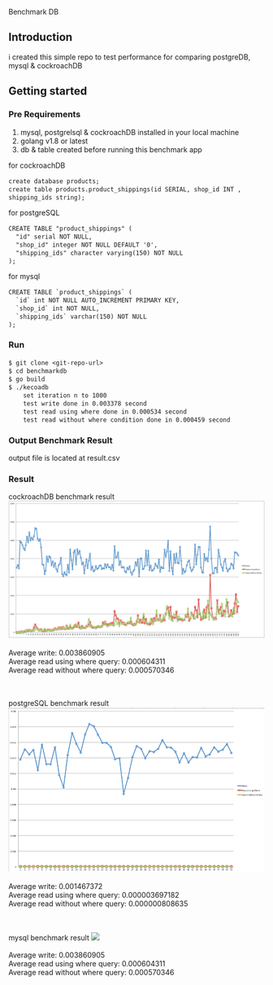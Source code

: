 
Benchmark DB  

## Introduction 

i created this simple repo to test performance for comparing postgreDB, mysql & cockroachDB


## Getting started

### Pre Requirements
1. mysql, postgrelsql & cockroachDB installed in your local machine
2. golang v1.8 or latest
3. db & table created before running this benchmark app

for cockroachDB
```
create database products;
create table products.product_shippings(id SERIAL, shop_id INT , shipping_ids string);
```

for postgreSQL
```
CREATE TABLE "product_shippings" (
  "id" serial NOT NULL,
  "shop_id" integer NOT NULL DEFAULT '0',
  "shipping_ids" character varying(150) NOT NULL
);
```

for mysql 
```
CREATE TABLE `product_shippings` (
  `id` int NOT NULL AUTO_INCREMENT PRIMARY KEY,
  `shop_id` int NOT NULL,
  `shipping_ids` varchar(150) NOT NULL
);
```

### Run

```
$ git clone <git-repo-url>
$ cd benchmarkdb
$ go build
$ ./kecoadb
    set iteration n to 1000
    test write done in 0.003378 second
    test read using where done in 0.000534 second
    test read without where condition done in 0.000459 second

```
### Output Benchmark Result
output file is located at result.csv

### Result 

cockroachDB benchmark result
<img src="results/result-cockroach.png">
<br><br>
Average write: 0.003860905	<br>
Average read using where query: 0.000604311	<br>
Average read without where query: 0.000570346<br><br><br>

postgreSQL benchmark result
<img src="results/result-postgresql.png">
<br><br>
Average write: 0.001467372	<br>
Average read using where query: 0.000003697182	<br>
Average read without where query: 0.000000808635 <br><br><br>

mysql benchmark result
<img src="results/result-mysql.png">
<br><br>
Average write: 0.003860905	<br>
Average read using where query: 0.000604311	<br>
Average read without where query: 0.000570346<br><br><br>


